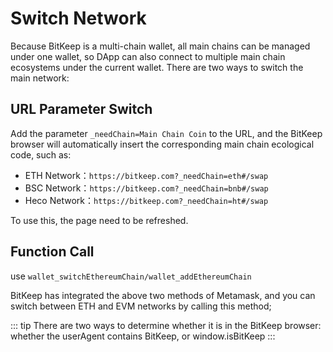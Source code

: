 # Switch Network

Because BitKeep is a multi-chain wallet, all main chains can be managed under one wallet, so DApp can also connect to multiple main chain ecosystems under the current wallet.
There are two ways to switch the main network:

## URL Parameter Switch

Add the parameter `_needChain=Main Chain Coin` to the URL, and the BitKeep browser will automatically insert the corresponding main chain ecological code, such as:

- ETH Network：`https://bitkeep.com?_needChain=eth#/swap`
- BSC Network：`https://bitkeep.com?_needChain=bnb#/swap`
- Heco Network：`https://bitkeep.com?_needChain=ht#/swap`

To use this, the page need to be refreshed.

## Function Call

use `wallet_switchEthereumChain/wallet_addEthereumChain`

BitKeep has integrated the above two methods of Metamask, and you can switch between ETH and EVM networks by calling this method;

::: tip
There are two ways to determine whether it is in the BitKeep browser: whether the userAgent contains BitKeep, or window.isBitKeep
:::